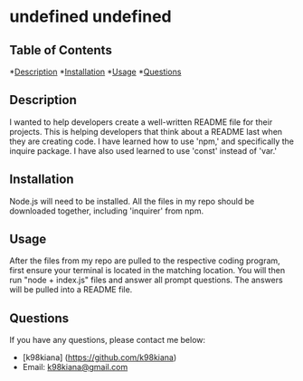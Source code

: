 # undefined undefined

## Table of Contents

*[Description](#description)
*[Installation](#insallation)
*[Usage](#usage)
*[Questions](#questions)

## Description
 I wanted to help developers create a well-written README file for their projects.
 This is helping developers that think about a README last when they are creating code.
  I have learned how to use 'npm,' and specifically the inquire package. I have also used learned to use 'const' instead of 'var.'

## Installation
  Node.js will need to be installed. All the files in my repo should be downloaded together, including 'inquirer' from npm.

## Usage
 After the files from my repo are pulled to the respective coding program, first ensure your terminal is located in the matching location. You will then run "node + index.js" files and answer all prompt questions. The answers will be pulled into a README file.

## Questions
If you have any questions, please contact me below:
* [k98kiana] (https://github.com/k98kiana)
* Email: k98kiana@gmail.com

